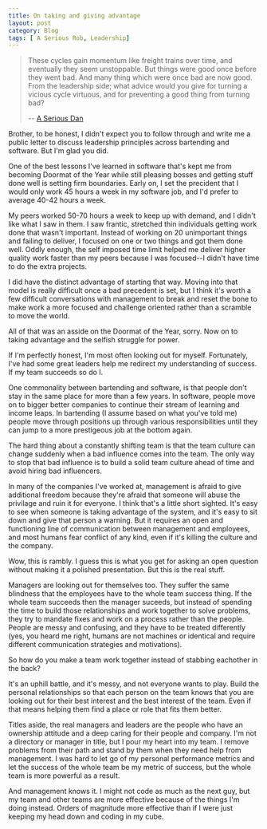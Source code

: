 ```yaml
---
title: On taking and giving advantage
layout: post
category: Blog
tags: [ A Serious Rob, Leadership]
---
```

> These cycles gain momentum like freight trains over time, and eventually they seem unstoppable. But things were good once before they went bad. And many thing which were once bad are now good. From the leadership side; what advice would you give for turning a vicious cycle virtuous, and for preventing a good thing from turning bad?
> 
> -- [A Serious Dan](https://aseriousdan.wordpress.com/2017/11/09/if-i-am-not-for-myself/)

Brother, to be honest, I didn't expect you to follow through and write me a public letter to discuss leadership principles across bartending and software. But I'm glad you did.

<!-- more -->

One of the best lessons I've learned in software that's kept me from becoming Doormat of the Year while still pleasing bosses and getting stuff done well is setting firm boundaries. Early on, I set the precident that I would only work 45 hours a week in my software job, and I'd prefer to average 40-42 hours a week.

My peers worked 50-70 hours a week to keep up with demand, and I didn't like what I saw in them. I saw frantic, stretched thin individuals getting work done that wasn't important. Instead of working on 20 unimportant things and failing to deliver, I focused on one or two things and got them done well. Oddly enough, the self imposed time limit helped me deliver higher quality work faster than my peers because I was focused--I didn't have time to do the extra projects.

I did have the distinct advantage of starting that way. Moving into that model is really difficult once a bad precedent is set, but I think it's worth a few difficult conversations with management to break and reset the bone to make work a more focused and challenge oriented rather than a scramble to move the world.

All of that was an asside on the Doormat of the Year, sorry. Now on to taking advantage and the selfish struggle for power.

If I'm perfectly honest, I'm most often looking out for myself. Fortunately, I've had some great leaders help me redirect my understanding of success. If my team succeeds so do I.

One commonality between bartending and software, is that people don't stay in the same place for more than a few years. In software, people move on to bigger better companies to continue their stream of learning and income leaps. In bartending (I assume based on what you've told me) people move through positions up through various responsibilities until they can jump to a more prestigeous job at the bottom again.

The hard thing about a constantly shifting team is that the team culture can change suddenly when a bad influence comes into the team. The only way to stop that bad influence is to build a solid team culture ahead of time and avoid hiring bad influencers.

In many of the companies I've worked at, management is afraid to give additional freedom because they're afraid that someone will abuse the privilage and ruin it for everyone. I think that's a little short sighted. It's easy to see when someone is taking advantage of the system, and it's easy to sit down and give that person a warning. But it requires an open and functioning line of communication between management and employees, and most humans fear conflict of any kind, even if it's killing the culture and the company.

Wow, this is rambly. I guess this is what you get for asking an open question without making it a polished presentation. But this is the real stuff.

Managers are looking out for themselves too. They suffer the same blindness that the employees have to the whole team success thing. If the whole team succeeds then the manager suceeds, but instead of spending the time to build those relationships and work together to solve problems, they try to mandate fixes and work on a process rather than the people. People are messy and confusing, and they have to be treated differently (yes, you heard me right, humans are not machines or identical and require different communication strategies and motivations).

So how do you make a team work together instead of stabbing eachother in the back?

It's an uphill battle, and it's messy, and not everyone wants to play. Build the personal relationships so that each person on the team knows that you are looking out for their best interest and the best interest of the team. Even if that means helping them find a place or role that fits them better.

Titles aside, the real managers and leaders are the people who have an ownership attitude and a deep caring for their people and company. I'm not a directory or manager in title, but I pour my heart into my team. I remove problems from their path and stand by them when they need help from management. I was hard to let go of my personal performance metrics and let the success of the whole team be my metric of success, but the whole team is more powerful as a result.

And management knows it. I might not code as much as the next guy, but my team and other teams are more effective because of the things I'm doing instead. Orders of magnitude more effective than if I were just keeping my head down and coding in my cube.